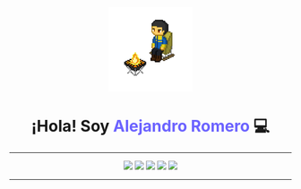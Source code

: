 <div align="center">
  <img src="./img/pixel-art-fogata.gif" width="150" alt="pixel fogata" />
  <h1 style="font-weight: bold;">¡Hola! Soy <span style="color:#6C63FF;">Alejandro Romero</span> 💻</h1>
</div>

---

<p align="center">
  <img src="https://img.shields.io/badge/JavaScript-FFD6E8?style=for-the-badge&logo=javascript&logoColor=black" />
  <img src="https://img.shields.io/badge/React-FFE5D9?style=for-the-badge&logo=react&logoColor=61DAFB" />
  <img src="https://img.shields.io/badge/Astro-FFE9F3?style=for-the-badge&logo=astro&logoColor=black" />
  <img src="https://img.shields.io/badge/.NET-CEE5FD?style=for-the-badge&logo=dotnet&logoColor=512BD4" />
  <img src="https://img.shields.io/badge/Tailwind-CAF0F8?style=for-the-badge&logo=tailwind-css&logoColor=06B6D4" />
</p>

---
